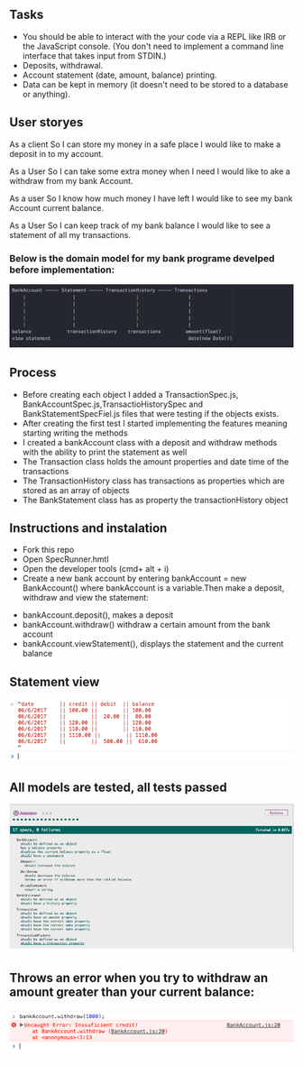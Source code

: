 ## Tasks

* You should be able to interact with the your code via a REPL like IRB or the JavaScript console. (You don't need to implement a command line interface that takes input from STDIN.)
* Deposits, withdrawal.
* Account statement (date, amount, balance) printing.
* Data can be kept in memory (it doesn't need to be stored to a database or anything).

## User storyes

As a client
So I can store my money in a safe place
I would like to make a deposit in to my account.

As a User
So I can take some extra money when I need
I would like to ake a withdraw from my bank Account.

As a user
So I know how much money I have left
I would like to see my bank Account current balance.

As a User
So I can keep track of my bank balance
I would like to see a statement of all my transactions.


### Below is the domain model for my bank programe develped before implementation:

![Domain model](screenshots/domain-model_.png)

## Process

* Before creating each object I added a TransactionSpec.js, BankAccountSpec.js,TransactioHistorySpec and BankStatementSpecFiel.js files that were testing if the objects exists.
* After creating the first test I started implementing the features meaning starting writing the methods
* I created a bankAccount class with a deposit and withdraw methods with the ability to print the statement as well
* The Transaction class holds the amount properties and date time of the transactions
* The TransactionHistory class has transactions as properties which are stored as an array of objects
* The BankStatement class has as property the transactionHistory object

## Instructions and instalation

* Fork this repo
* Open SpecRunner.hmtl
* Open the developer tools (cmd+ alt + i)
* Create a new bank account by entering bankAccount = new BankAccount() where bankAccount is a variable.Then make a deposit, withdraw and view the statement:
 - bankAccount.deposit(), makes a deposit
 - bankAccount.withdraw() withdraw a certain amount from the bank account
 - bankAccount.viewStatement(), displays the statement and the current balance

## Statement view

![Statement view ](screenshots/statement_view.png)

## All models are tested, all tests passed

![Tets coverage](screenshots/tests.png)

## Throws an error when you try to withdraw an amount greater than your current balance:

![Throws error](screenshots/withdraw_error.png)
